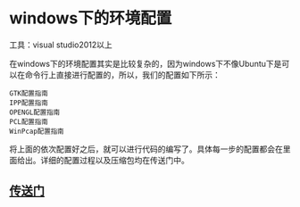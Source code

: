 
# windows下的环境配置

工具：visual studio2012以上

在windows下的环境配置其实是比较复杂的，因为windows下不像Ubuntu下是可以在命令行上直接进行配置的，所以，我们的配置如下所示：

    GTK配置指南 
    IPP配置指南
    OPENGL配置指南
    PCL配置指南
    WinPcap配置指南
  
将上面的依次配置好之后，就可以进行代码的编写了。具体每一步的配置都会在里面给出。详细的配置过程以及压缩包均在传送门中。

## [传送门](https://pan.baidu.com/s/1nuISXSX )
